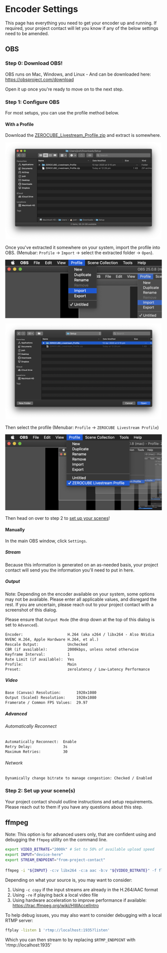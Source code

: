 # Encoder Settings

This page has everything you need to get your encoder up and running.
If required, your project contact will let you know if any of the below settings need to be amended.

## OBS

### Step 0: Download OBS!

OBS runs on Mac, Windows, and Linux - And can be downloaded here: https://obsproject.com/download

Open it up once you're ready to move on to the next step.

### Step 1: Configure OBS

For most setups, you can use the profile method below.

#### With a Profile

Download the [ZEROCUBE_Livestream_Profile.zip](obs-profiles/ZEROCUBE_Livestream_Profile.zip) and extract is somewhere.

![](/screenshots/extract.png)

Once you've extracted it somewhere on your system, import the profile into OBS.
(Menubar: `Profile` -> `Import` -> select the extracted folder -> `Open`).

![](/screenshots/import.png)

![](/screenshots/open.png)

Then select the profile (Menubar: `Profile` -> `ZEROCUBE Livestream Profile`)

![](/screenshots/select.png)

Then head on over to step 2 to [set up your scenes](#step-2-set-up-your-scenes)!

#### Manually

In the main OBS window, click `Settings`.

##### Stream

Because this information is generated on an as-needed basis, your project contact will send you the information you'll
need to put in here.

##### Output

Note: Depending on the encoder available on your system, some options may not be available.
Please enter all applicable values, and disregard the rest.
If you are uncertain, please reach out to your project contact with a screenshot of this dialog.

Please ensure that `Output Mode` (the drop down at the top of this dialog is set to `Advanced`).

```
Encoder:                    H.264 (aka x264 / libx264 - Also NVidia NVENC H.264, Apple Hardware H.264, et al.)
Rescale Output:             Unchecked
CBR (if available):         2000kbps, unless noted otherwise
Keyframe Interval:          1
Rate Limit (if available):  Yes
Profile:                    Main
Preset:                     zerolatency / Low-Latency Performance
```

##### Video

```
Base (Canvas) Resolution:       1920x1080
Output (Scaled) Resolution:     1920x1080
Framerate / Common FPS Values:  29.97
```

##### Advanced

###### Automatically Reconnect
```
Automatically Reconnect:  Enable
Retry Delay:              3s
Maximum Retries:          30
```

###### Network

```
Dynamically change bitrate to manage congestion: Checked / Enabled
```

### Step 2: Set up your scene(s)

Your project contact should outline instructions and setup requirements.
Please reach out to them if you have any questions about this step.

## ffmpeg

Note: This option is for advanced users only, that are confident using and debugging the `ffmpeg` utility on the command
line.

```bash
export VIDEO_BITRATE="2000k" # Set to 50% of available upload speed
export INPUT="device-here"
export STREAM_ENDPOINT="from-project-contact"

ffmpeg -i "${INPUT} -c:v libx264 -c:a aac -b:v "${VIDEO_BITRATE}" -f flv "${STREAM_ENDPOINT}
```

Depending on what your source is, you may want to consider:

  1. Using `-c copy` if the input streams are already in the H.264/AAC format
  1. Using `-re` if playing back a local video file
  1. Using hardware acceleration to improve performance if available: https://trac.ffmpeg.org/wiki/HWAccelIntro

To help debug issues, you may also want to consider debugging with a local RTMP server:

```bash
ffplay -listen 1 'rtmp://localhost:1935?listen'
```

Which you can then stream to by replacing `$RTMP_ENDPOINT` with 'rtmp://localhost:1935'
